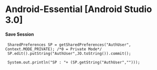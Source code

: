 # Android-Essential [Android Studio 3.0]

####  Save Session

     SharedPreferences SP = getSharedPreferences("AuthUser", Context.MODE_PRIVATE); /*0 = Private Mode*/
     SP.edit().putString("AuthUser",JO.toString()).commit();

     System.out.println("SP : "+ (SP.getString("AuthUser","")));
